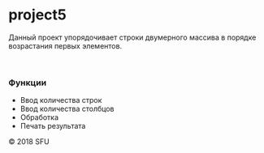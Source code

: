 # project5
<p>Данный проект упорядочивает строки двумерного массива в порядке возрастания первых элементов.</p>
<br>
<h3>Функции</h3>
<ul>
 <li>Ввод количества строк</li>
 <li>Ввод количества столбцов</li>
 <li>Обработка</li>
 <li>Печать результата</li>
</ul>
<p>© 2018 SFU</p>
